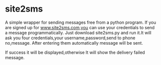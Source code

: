 site2sms
========

A simple wrapper for sending messages free from a python program.
If you are signed up for www.site2sms.com,you can use your credentials to send a message programmatically.
Just download site2sms.py and run it.It will ask you four credentials,your username,password,send to phone no,message.
After entering them automatically message will be sent.

If success it will be displayed,otherwise It will show the delivery failed message.
